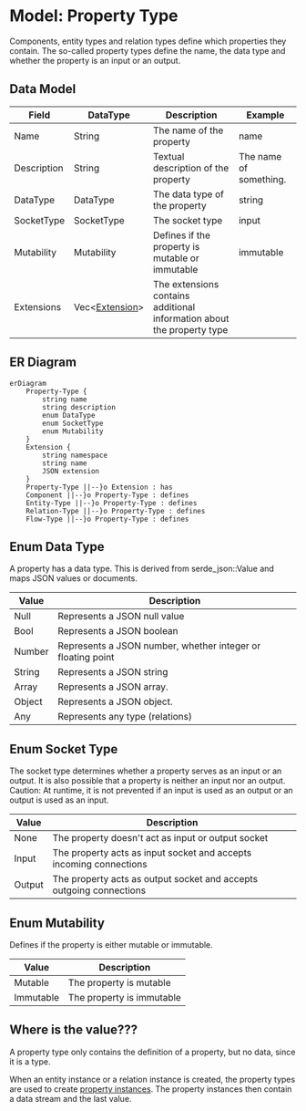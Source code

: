 # Model: Property Type

Components, entity types and relation types define which properties they contain. The so-called property types define
the name, the data type and whether the property is an input or an output.

## Data Model

| Field       | DataType                               | Description                                                            | Example                |
|-------------|----------------------------------------|------------------------------------------------------------------------|------------------------|
| Name        | String                                 | The name of the property                                               | name                   |
| Description | String                                 | Textual description of the property                                    | The name of something. |
| DataType    | DataType                               | The data type of the property                                          | string                 |
| SocketType  | SocketType                             | The socket type                                                        | input                  |
| Mutability  | Mutability                             | Defines if the property is mutable or immutable                        | immutable              |
| Extensions  | Vec<[Extension](./Model_Extension.md)> | The extensions contains additional information about the property type |                        |

## ER Diagram

```mermaid
erDiagram
    Property-Type {
        string name
        string description
        enum DataType
        enum SocketType
        enum Mutability
    }
    Extension {
        string namespace
        string name
        JSON extension
    }
    Property-Type ||--}o Extension : has
    Component ||--}o Property-Type : defines
    Entity-Type ||--}o Property-Type : defines
    Relation-Type ||--}o Property-Type : defines
    Flow-Type ||--}o Property-Type : defines
```

## Enum Data Type

A property has a data type. This is derived from serde_json::Value and maps JSON values or documents.

| Value  | Description                                                 |
|--------|-------------------------------------------------------------|
| Null   | Represents a JSON null value                                | 
| Bool   | Represents a JSON boolean                                   |
| Number | Represents a JSON number, whether integer or floating point |
| String | Represents a JSON string                                    |
| Array  | Represents a JSON array.                                    |
| Object | Represents a JSON object.                                   |
| Any    | Represents any type (relations)                             |

## Enum Socket Type

The socket type determines whether a property serves as an input or an output. It is also possible that a property is
neither an input nor an output. Caution: At runtime, it is not prevented if an input is used as an output or an output
is used as an input.

| Value   | Description                                                          |
|---------|----------------------------------------------------------------------|
| None    | The property doesn't act as input or output socket                   | 
| Input   | The property acts as input socket and accepts incoming connections   |
| Output  | The property acts as output socket and accepts outgoing connections  |

## Enum Mutability

Defines if the property is either mutable or immutable.

| Value     | Description               |
|-----------|---------------------------|
| Mutable   | The property is mutable   |
| Immutable | The property is immutable |

## Where is the value???

A property type only contains the definition of a property, but no data, since it is a type.

When an entity instance or a relation instance is created, the property types are used to create
[property instances](./Model_Property_Instance.md). The property instances then contain a data stream and the last
value.

